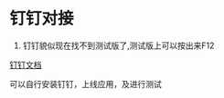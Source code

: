 # 钉钉对接
1. 钉钉貌似现在找不到测试版了,测试版上可以按出来F12

[钉钉文档](https://openplatform-portal.dg-work.cn/portal/?spm=a2q2b.13441934.0.0.46a36fbaKuXnGQ#/helpdoc?docKey=kfzn&slug=sceixz)

可以自行安装钉钉，上线应用，及进行测试